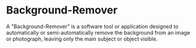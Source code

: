 # Background-Remover
A "Background-Remover" is a software tool or application designed to automatically or semi-automatically remove the background from an image or photograph, leaving only the main subject or object visible. 
